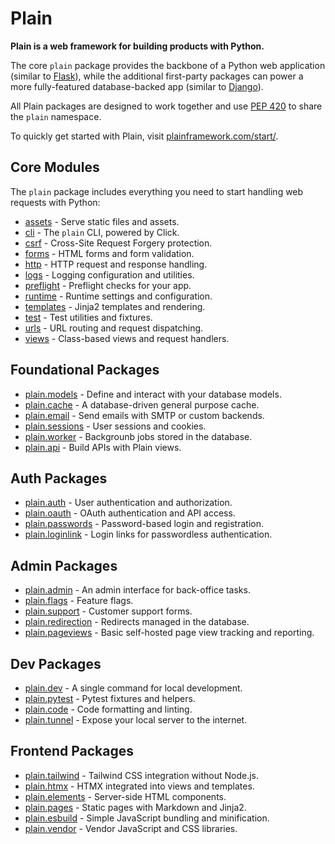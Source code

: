 # Plain

**Plain is a web framework for building products with Python.**

The core `plain` package provides the backbone of a Python web application (similar to [Flask](https://flask.palletsprojects.com/en/stable/)), while the additional first-party packages can power a more fully-featured database-backed app (similar to [Django](https://www.djangoproject.com/)).

All Plain packages are designed to work together and use [PEP 420](https://peps.python.org/pep-0420/) to share the `plain` namespace.

To quickly get started with Plain, visit [plainframework.com/start/](https://plainframework.com/start/).

## Core Modules

The `plain` package includes everything you need to start handling web requests with Python:

- [assets](assets/README.md) - Serve static files and assets.
- [cli](cli/README.md) - The `plain` CLI, powered by Click.
- [csrf](csrf/README.md) - Cross-Site Request Forgery protection.
- [forms](forms/README.md) - HTML forms and form validation.
- [http](http/README.md) - HTTP request and response handling.
- [logs](logs/README.md) - Logging configuration and utilities.
- [preflight](preflight/README.md) - Preflight checks for your app.
- [runtime](runtime/README.md) - Runtime settings and configuration.
- [templates](templates/README.md) - Jinja2 templates and rendering.
- [test](test/README.md) - Test utilities and fixtures.
- [urls](urls/README.md) - URL routing and request dispatching.
- [views](views/README.md) - Class-based views and request handlers.

## Foundational Packages

- [plain.models](/plain-models/README.md) - Define and interact with your database models.
- [plain.cache](/plain-cache/README.md) - A database-driven general purpose cache.
- [plain.email](/plain-email/README.md) - Send emails with SMTP or custom backends.
- [plain.sessions](/plain-sessions/README.md) - User sessions and cookies.
- [plain.worker](/plain-worker/README.md) - Backgrounb jobs stored in the database.
- [plain.api](/plain-api/README.md) - Build APIs with Plain views.

## Auth Packages

- [plain.auth](/plain-auth/README.md) - User authentication and authorization.
- [plain.oauth](/plain-oauth/README.md) - OAuth authentication and API access.
- [plain.passwords](/plain-passwords/README.md) - Password-based login and registration.
- [plain.loginlink](/plain-loginlink/README.md) - Login links for passwordless authentication.

## Admin Packages

- [plain.admin](/plain-admin/README.md) - An admin interface for back-office tasks.
- [plain.flags](/plain-flags/README.md) - Feature flags.
- [plain.support](/plain-support/README.md) - Customer support forms.
- [plain.redirection](/plain-redirection/README.md) - Redirects managed in the database.
- [plain.pageviews](/plain-pageviews/README.md) - Basic self-hosted page view tracking and reporting.

## Dev Packages

- [plain.dev](/plain-dev/README.md) - A single command for local development.
- [plain.pytest](/plain-pytest/README.md) - Pytest fixtures and helpers.
- [plain.code](/plain-code/README.md) - Code formatting and linting.
- [plain.tunnel](/plain-tunnel/README.md) - Expose your local server to the internet.

## Frontend Packages

- [plain.tailwind](/plain-tailwind/README.md) - Tailwind CSS integration without Node.js.
- [plain.htmx](/plain-htmx/README.md) - HTMX integrated into views and templates.
- [plain.elements](/plain-elements/README.md) - Server-side HTML components.
- [plain.pages](/plain-pages/README.md) - Static pages with Markdown and Jinja2.
- [plain.esbuild](/plain-esbuild/README.md) - Simple JavaScript bundling and minification.
- [plain.vendor](/plain-vendor/README.md) - Vendor JavaScript and CSS libraries.

